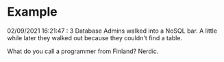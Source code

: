 # Example

<!-- replace-with-date starts -->
02/09/2021 16:21:47 : 3 Database Admins walked into a NoSQL bar. A little while later they walked out because they couldn't find a table.
<!-- replace-with-date ends -->

<!-- replace-with-joke starts -->
What do you call a programmer from Finland? Nerdic.
<!-- replace-with-joke ends -->